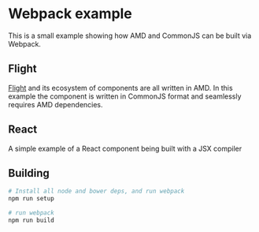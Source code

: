 # Webpack example

This is a small example showing how AMD and CommonJS can be built via Webpack. 

## Flight

[Flight](https://github.com/flightjs/flight) and its ecosystem of components are all written in AMD. In this example the component is written in CommonJS format and seamlessly requires AMD dependencies.

## React

A simple example of a React component being built with a JSX compiler

## Building

``` bash
# Install all node and bower deps, and run webpack
npm run setup
```

``` bash
# run webpack
npm run build
```

